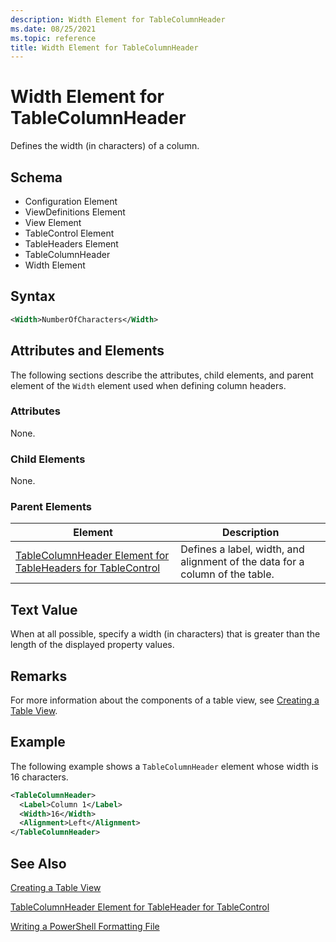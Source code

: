 ```yaml
---
description: Width Element for TableColumnHeader
ms.date: 08/25/2021
ms.topic: reference
title: Width Element for TableColumnHeader
---
```

# Width Element for TableColumnHeader

Defines the width (in characters) of a column.

## Schema

- Configuration Element
- ViewDefinitions Element
- View Element
- TableControl Element
- TableHeaders Element
- TableColumnHeader
- Width Element

## Syntax

```xml
<Width>NumberOfCharacters</Width>
```

## Attributes and Elements

The following sections describe the attributes, child elements, and parent element of the `Width`
element used when defining column headers.

### Attributes

None.

### Child Elements

None.

### Parent Elements

|Element|Description|
|-------------|-----------------|
|[TableColumnHeader Element for TableHeaders for TableControl](./tablecolumnheader-element-format.md)|Defines a label, width, and alignment of the data for a column of the table.|

## Text Value

When at all possible, specify a width (in characters) that is greater than the length of the
displayed property values.

## Remarks

For more information about the components of a table view, see [Creating a Table View](./creating-a-table-view.md).

## Example

The following example shows a `TableColumnHeader` element whose width is 16 characters.

```xml
<TableColumnHeader>
  <Label>Column 1</Label>
  <Width>16</Width>
  <Alignment>Left</Alignment>
</TableColumnHeader>
```

## See Also

[Creating a Table View](./creating-a-table-view.md)

[TableColumnHeader Element for TableHeader for TableControl](./tablecolumnheader-element-format.md)

[Writing a PowerShell Formatting File](./writing-a-powershell-formatting-file.md)
